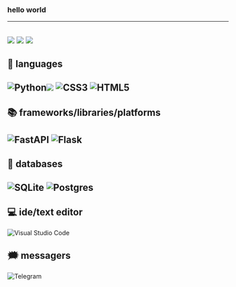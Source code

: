 ### hello world
----
![](http://github-profile-summary-cards.vercel.app/api/cards/profile-details?username=pydragon1&theme=2077)
![](http://github-profile-summary-cards.vercel.app/api/cards/stats?username=pydragon1&theme=2077) 
![](http://github-profile-summary-cards.vercel.app/api/cards/repos-per-language?username=pydragon1&theme=2077)
----
## 📃 languages
![Python](https://img.shields.io/badge/python-3670A0?style=for-the-badge&logo=python&logoColor=ffdd54)![](https://python.org)  ![CSS3](https://img.shields.io/badge/css3-%231572B6.svg?style=for-the-badge&logo=css3&logoColor=white)   ![HTML5](https://img.shields.io/badge/html5-%23E34F26.svg?style=for-the-badge&logo=html5&logoColor=white)
----
## 📚 frameworks/libraries/platforms
![FastAPI](https://img.shields.io/badge/FastAPI-005571?style=for-the-badge&logo=fastapi)   ![Flask](https://img.shields.io/badge/flask-%23000.svg?style=for-the-badge&logo=flask&logoColor=white)
----
## 💾 databases
![SQLite](https://img.shields.io/badge/sqlite-%2307405e.svg?style=for-the-badge&logo=sqlite&logoColor=white)   ![Postgres](https://img.shields.io/badge/postgres-%23316192.svg?style=for-the-badge&logo=postgresql&logoColor=white)
----
## 💻 ide/text editor
![Visual Studio Code](https://img.shields.io/badge/Visual%20Studio%20Code-0078d7.svg?style=for-the-badge&logo=visual-studio-code&logoColor=white)

## 🗯 messagers
![Telegram](https://img.shields.io/badge/Telegram-2CA5E0?style=for-the-badge&logo=telegram&logoColor=white)
